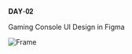 𝐃𝐀𝐘-𝟎𝟐

Gaming Console UI Design in Figma

![Frame](https://user-images.githubusercontent.com/85480387/203850663-ce07e4ad-cd70-4279-a86a-483618072ecb.jpg)
